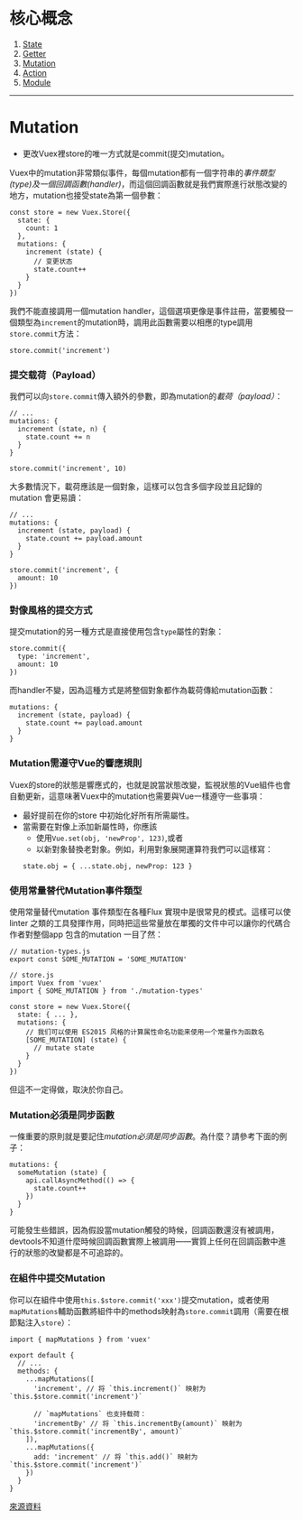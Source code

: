 # 核心概念

1. [State](https://github.com/wu-shang-ru/Vuex/tree/master/KeyConcept/State)
2. [Getter](https://github.com/wu-shang-ru/Vuex/tree/master/KeyConcept/Getter)
3. [Mutation](https://github.com/wu-shang-ru/Vuex/tree/master/KeyConcept/Mutation)
4. [Action](https://github.com/wu-shang-ru/Vuex/tree/master/KeyConcept/Action)
5. [Module](https://github.com/wu-shang-ru/Vuex/tree/master/KeyConcept/Module)

***

# Mutation

- 更改Vuex裡store的唯一方式就是commit(提交)mutation。

Vuex中的mutation非常類似事件，每個mutation都有一個字符串的*事件類型(type)*及一個*回調函數(handler)*，而這個回調函數就是我們實際進行狀態改變的地方，mutation也接受state為第一個參數：

```
const store = new Vuex.Store({
  state: {
    count: 1
  },
  mutations: {
    increment (state) {
      // 变更状态
      state.count++
    }
  }
})
```

我們不能直接調用一個mutation handler，這個選項更像是事件註冊，當要觸發一個類型為`increment`的mutation時，調用此函數需要以相應的type調用`store.commit`方法：

```
store.commit('increment')
```

### 提交载荷（Payload）

我們可以向`store.commit`傳入額外的參數，即為mutation的*載荷（payload）*：

```
// ...
mutations: {
  increment (state, n) {
    state.count += n
  }
}
```

```
store.commit('increment', 10)
```

大多數情況下，載荷應該是一個對象，這樣可以包含多個字段並且記錄的mutation 會更易讀：

```
// ...
mutations: {
  increment (state, payload) {
    state.count += payload.amount
  }
}
```

```
store.commit('increment', {
  amount: 10
})
```

### 對像風格的提交方式

提交mutation的另一種方式是直接使用包含`type`屬性的對象：

```
store.commit({
  type: 'increment',
  amount: 10
})
```

而handler不變，因為這種方式是將整個對象都作為載荷傳給mutation函數：

```
mutations: {
  increment (state, payload) {
    state.count += payload.amount
  }
}
```

### Mutation需遵守Vue的響應規則

Vuex的store的狀態是響應式的，也就是說當狀態改變，監視狀態的Vue組件也會自動更新，這意味著Vuex中的mutation也需要與Vue一樣遵守一些事項：

- 最好提前在你的store 中初始化好所有所需屬性。
- 當需要在對像上添加新屬性時，你應該
  - 使用`Vue.set(obj, 'newProp', 123)`,或者
  - 以新對象替換老對象。例如，利用對象展開運算符我們可以這樣寫：
  ```
  state.obj = { ...state.obj, newProp: 123 }
  ```

### 使用常量替代Mutation事件類型

使用常量替代mutation 事件類型在各種Flux 實現中是很常見的模式。這樣可以使linter 之類的工具發揮作用，同時把這些常量放在單獨的文件中可以讓你的代碼合作者對整個app 包含的mutation 一目了然：

```
// mutation-types.js
export const SOME_MUTATION = 'SOME_MUTATION'
```

```
// store.js
import Vuex from 'vuex'
import { SOME_MUTATION } from './mutation-types'

const store = new Vuex.Store({
  state: { ... },
  mutations: {
    // 我们可以使用 ES2015 风格的计算属性命名功能来使用一个常量作为函数名
    [SOME_MUTATION] (state) {
      // mutate state
    }
  }
})
```

但這不一定得做，取決於你自己。

### Mutation必須是同步函數

一條重要的原則就是要記住*mutation必須是同步函數*。為什麼？請參考下面的例子：

```
mutations: {
  someMutation (state) {
    api.callAsyncMethod(() => {
      state.count++
    })
  }
}
```

可能發生些錯誤，因為假設當mutation觸發的時候，回調函數還沒有被調用，devtools不知道什麼時候回調函數實際上被調用——實質上任何在回調函數中進行的狀態的改變都是不可追踪的。

### 在組件中提交Mutation

你可以在組件中使用`this.$store.commit('xxx')`提交mutation，或者使用`mapMutations`輔助函數將組件中的methods映射為`store.commit`調用（需要在根節點注入`store`）：

```
import { mapMutations } from 'vuex'

export default {
  // ...
  methods: {
    ...mapMutations([
      'increment', // 将 `this.increment()` 映射为 `this.$store.commit('increment')`

      // `mapMutations` 也支持载荷：
      'incrementBy' // 将 `this.incrementBy(amount)` 映射为 `this.$store.commit('incrementBy', amount)`
    ]),
    ...mapMutations({
      add: 'increment' // 将 `this.add()` 映射为 `this.$store.commit('increment')`
    })
  }
}
```

[來源資料](https://vuex.vuejs.org/zh/guide/mutations.html)
